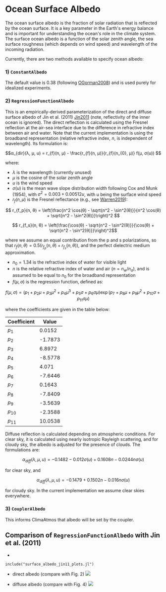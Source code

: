 # Ocean Surface Albedo

The ocean surface albedo is the fraction of solar radiation that is reflected by the ocean surface. It is a key parameter in the Earth's energy balance and is important for understanding the ocean's role in the climate system. The surface ocean albedo is a function of the solar zenith angle, the sea surface roughness (which depends on wind speed) and wavelength of the incoming radiation.

Currently, there are two methods available to specify ocean albedo:

### 1) `ConstantAlbedo`
The default value is 0.38 (following [OGorman2008](@cite)) and is used purely for idealized experiments.

### 2) `RegressionFunctionAlbedo`
This is an empirically-derived parameterization of the direct and diffuse surface albedo of Jin et al. (2011) [Jin2011](@cite) (note, reflectivity of the inner ocean is ignored). The direct reflection is calculated using the Fresnel reflection at the air-sea interface due to the difference in refractive index between air and water. Note that the current implementation is using the broadband representation (relative refractive index, $n$, is independent of wavelength). Its formulation is:

```math
α_{dir}(λ, μ, u) = r_{f}(n, μ) - \frac{r_{f}(n, μ)}{r_{f}(n_{0}, μ)} f(μ, σ(u))

```

where:
- $λ$ is the wavelength (currently unused)
- $μ$ is the cosine of the solar zenith angle
- $u$ is the wind speed
- $σ(u)$ is the mean wave slope distribution width following Cox and Munk (1954), with $\sigma^2 = 0.003 + 0.00512u$, with u being the surface wind speed
- $r_{f}(n, μ)$ is the Fresnel reflectance (e.g., see [Warren2019](@cite)):
```math
    r_{f_p}(n, θ) = \left(\frac{n^2 \cos(θ) - \sqrt{n^2 - \sin^2(θ)}}{n^2 \cos(θ) + \sqrt{n^2 - \sin^2(θ)}}\right)^2

```
```math
    r_{f_s}(n, θ) = \left(\frac{\cos(θ) - \sqrt{n^2 - \sin^2(θ)}}{\cos(θ) + \sqrt{n^2 - \sin^2(θ)}}\right)^2
```
where we assume an equal contribution from the p and s polarizations, so that $r_{f}(n, θ) = 0.5(r_{f_p}(n, θ) + r_{f_s}(n, θ))$, and the perfect dielectric medium approximation.

- $n_0=1.34$ is the refractive index of water for visible light
- $n$ is the relative refractive index of water and air ($n = n_w/n_a$), and is assumed to be equal to $n_0$ for the broadband representation
- $f(μ, σ)$ is the regression function, defined as:

```math
f(μ, σ) = (p_1 + p_2μ + p_3μ^2 + p_4μ^3 + p_5σ + p_6σμ)  \exp(p_7 + p_8μ + p_9μ^2 + p_{10}σ + p_{11}σμ)
```

where the coefficients are given in the table below:

| Coefficient | Value |
|-------------|-------|
| $p_1$         | 0.0152|
| $p_2$         | -1.7873|
| $p_3$         | 6.8972|
| $p_4$         | -8.5778|
| $p_5$         | 4.071|
| $p_6$         | -7.6446|
| $p_7$         | 0.1643|
| $p_8$         | -7.8409|
| $p_9$         | -3.5639|
| $p_{10}$      | -2.3588|
| $p_{11}$      | 10.0538|


Diffuse reflection is calculated depending on atmospheric conditions. For clear sky, it is calculated using nearly isotropic Rayleigh scattering, and for cloudy sky, the albedo is adjusted for the presence of clouds. The formulations are:

```math
α_{diff}(λ, μ, u) = -0.1482 - 0.012σ(u) + 0.1608n - 0.0244nσ(u)
```

for clear sky, and

```math
α_{diff}(λ, μ, u) = -0.1479 + 0.1502n - 0.016nσ(u)
```

for cloudy sky. In the current implementation we assume clear skies everywhere.

### 3) `CouplerAlbedo`
This informs ClimaAtmos that albedo will be set by the coupler.

## Comparison of `RegressionFunctionAlbedo` with Jin et al. (2011)
-
```@example
include("surface_albedo_jin11_plots.jl")
```

- direct albedo (compare with Fig. 2)
![](assets/direct_albedo_fig2.png)

- diffuse albedo (compare with Fig. 4)
![](assets/diffuse_albedo_fig4.png)

